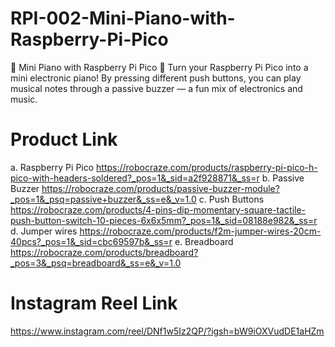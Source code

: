 # RPI-002-Mini-Piano-with-Raspberry-Pi-Pico
🎹 Mini Piano with Raspberry Pi Pico 🎹  Turn your Raspberry Pi Pico into a mini electronic piano! By pressing different push buttons, you can play musical notes through a passive buzzer — a fun mix of electronics and music.
# Product Link
a.	Raspberry Pi Pico
https://robocraze.com/products/raspberry-pi-pico-h-pico-with-headers-soldered?_pos=1&_sid=a2f928871&_ss=r
b.	Passive Buzzer
https://robocraze.com/products/passive-buzzer-module?_pos=1&_psq=passive+buzzer&_ss=e&_v=1.0
c.	Push Buttons
https://robocraze.com/products/4-pins-dip-momentary-square-tactile-push-button-switch-10-pieces-6x6x5mm?_pos=1&_sid=08188e982&_ss=r
d.	Jumper wires
https://robocraze.com/products/f2m-jumper-wires-20cm-40pcs?_pos=1&_sid=cbc69597b&_ss=r
e.	Breadboard
https://robocraze.com/products/breadboard?_pos=3&_psq=breadboard&_ss=e&_v=1.0

# Instagram Reel Link
https://www.instagram.com/reel/DNf1w5Iz2QP/?igsh=bW9iOXVudDE1aHZm
